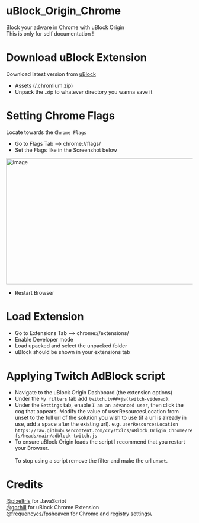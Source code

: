 # uBlock_Origin_Chrome
Block your adware in Chrome with uBlock Origin\
This is only for self documentation !

# Download uBlock Extension
Download latest version from [uBlock](https://github.com/gorhill/uBlock/releases)
- Assets (/.chromium.zip)
- Unpack the .zip to whatever directory you wanna save it

# Setting Chrome Flags
Locate towards the `Chrome Flags`
- Go to Flags Tab --> chrome://flags/ 
- Set the Flags like in the Screenshot below
  
<img width="733" height="340" alt="image" src="https://github.com/user-attachments/assets/45cc1610-738c-48ee-b9fe-7d68a310b9ab" />

- Restart Browser

# Load Extension
- Go to Extensions Tab --> chrome://extensions/
- Enable Developer mode
- Load upacked and select the unpacked folder
- uBlock should be shown in your extensions tab
  
# Applying Twitch AdBlock script
- Navigate to the uBlock Origin Dashboard (the extension options)
- Under the `My filters` tab add `twitch.tv##+js(twitch-videoad)`.
- Under the `Settings` tab, enable `I am an advanced user`, then click the cog that appears. Modify the value of userResourcesLocation from unset to the full url of the solution you wish to use (if a url is already in use, add a space after the existing url). e.g. `userResourcesLocation` `https://raw.githubusercontent.com/crystxlcs/uBlock_Origin_Chrome/refs/heads/main/adblock-twitch.js`
- To ensure uBlock Origin loads the script I recommend that you restart your Browser.\
\
To stop using a script remove the filter and make the url `unset`.

# Credits

[@pixeltris](https://github.com/pixeltris) for JavaScript\
[@gorhill](https://github.com/gorhill) for uBlock Chrome Extension\
[@frequencycs/fpsheaven](https://github.com/fpsheaven) for Chrome and registry settings\  

